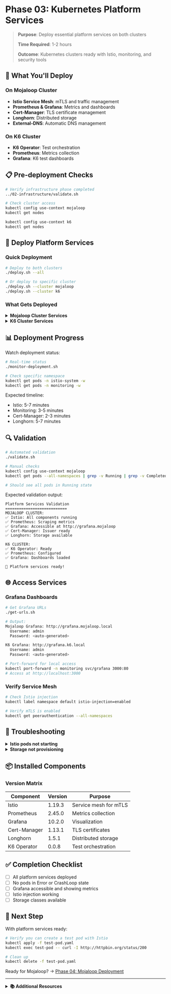 # Phase 03: Kubernetes Platform Services

> **Purpose**: Deploy essential platform services on both clusters
> 
> **Time Required**: 1-2 hours
> 
> **Outcome**: Kubernetes clusters ready with Istio, monitoring, and security tools

## 🎯 What You'll Deploy

### On Mojaloop Cluster
- **Istio Service Mesh**: mTLS and traffic management
- **Prometheus & Grafana**: Metrics and dashboards
- **Cert-Manager**: TLS certificate management
- **Longhorn**: Distributed storage
- **External-DNS**: Automatic DNS management

### On K6 Cluster
- **K6 Operator**: Test orchestration
- **Prometheus**: Metrics collection
- **Grafana**: K6 test dashboards

## 📋 Pre-deployment Checks

```bash
# Verify infrastructure phase completed
../02-infrastructure/validate.sh

# Check cluster access
kubectl config use-context mojaloop
kubectl get nodes

kubectl config use-context k6
kubectl get nodes
```

## 🚀 Deploy Platform Services

### Quick Deployment

```bash
# Deploy to both clusters
./deploy.sh --all

# Or deploy to specific cluster
./deploy.sh --cluster mojaloop
./deploy.sh --cluster k6
```

### What Gets Deployed

<details>
<summary><strong>Mojaloop Cluster Services</strong></summary>

```yaml
# 1. Istio Service Mesh
istio-system:
  - istiod (control plane)
  - istio-ingressgateway
  - istio-egressgateway

# 2. Monitoring Stack
monitoring:
  - prometheus-server
  - prometheus-alertmanager
  - grafana
  - loki (logs)

# 3. Security & Certificates
cert-manager:
  - cert-manager
  - cert-manager-webhook
  - cert-manager-cainjector

# 4. Storage
longhorn-system:
  - longhorn-manager
  - longhorn-driver
  - longhorn-ui
```

</details>

<details>
<summary><strong>K6 Cluster Services</strong></summary>

```yaml
# 1. K6 Infrastructure
k6-operator:
  - k6-operator-controller
  - k6-operator-webhook

# 2. Monitoring
monitoring:
  - prometheus-server
  - grafana-k6
```

</details>

## 📊 Deployment Progress

Watch deployment status:

```bash
# Real-time status
./monitor-deployment.sh

# Check specific namespace
kubectl get pods -n istio-system -w
kubectl get pods -n monitoring -w
```

Expected timeline:
- Istio: 5-7 minutes
- Monitoring: 3-5 minutes
- Cert-Manager: 2-3 minutes
- Longhorn: 5-7 minutes

## 🔍 Validation

```bash
# Automated validation
./validate.sh

# Manual checks
kubectl config use-context mojaloop
kubectl get pods --all-namespaces | grep -v Running | grep -v Completed

# Should see all pods in Running state
```

Expected validation output:
```
Platform Services Validation
===========================
MOJALOOP CLUSTER:
✅ Istio: All components running
✅ Prometheus: Scraping metrics
✅ Grafana: Accessible at http://grafana.mojaloop
✅ Cert-Manager: Issuer ready
✅ Longhorn: Storage available

K6 CLUSTER:
✅ K6 Operator: Ready
✅ Prometheus: Configured
✅ Grafana: Dashboards loaded

🎉 Platform services ready!
```

## 🌐 Access Services

### Grafana Dashboards

```bash
# Get Grafana URLs
./get-urls.sh

# Output:
Mojaloop Grafana: http://grafana.mojaloop.local
  Username: admin
  Password: <auto-generated>

K6 Grafana: http://grafana.k6.local
  Username: admin  
  Password: <auto-generated>

# Port-forward for local access
kubectl port-forward -n monitoring svc/grafana 3000:80
# Access at http://localhost:3000
```

### Verify Service Mesh

```bash
# Check Istio injection
kubectl label namespace default istio-injection=enabled

# Verify mTLS is enabled
kubectl get peerauthentication --all-namespaces
```

## 🔧 Troubleshooting

<details>
<summary><strong>Istio pods not starting</strong></summary>

```bash
# Check Istio installation
istioctl verify-install

# Common fix: Reinstall Istio
./rollback.sh --component istio
./deploy.sh --component istio
```

</details>

<details>
<summary><strong>Storage not provisioning</strong></summary>

```bash
# Check Longhorn status
kubectl -n longhorn-system get pods

# Access Longhorn UI
kubectl port-forward -n longhorn-system svc/longhorn-frontend 8080:80
# Visit http://localhost:8080
```

</details>

## 📦 Installed Components

### Version Matrix

| Component | Version | Purpose |
|-----------|---------|----------|
| Istio | 1.19.3 | Service mesh for mTLS |
| Prometheus | 2.45.0 | Metrics collection |
| Grafana | 10.2.0 | Visualization |
| Cert-Manager | 1.13.1 | TLS certificates |
| Longhorn | 1.5.1 | Distributed storage |
| K6 Operator | 0.0.8 | Test orchestration |

## ✅ Completion Checklist

- [ ] All platform services deployed
- [ ] No pods in Error or CrashLoop state
- [ ] Grafana accessible and showing metrics
- [ ] Istio injection working
- [ ] Storage classes available

## 🚀 Next Step

With platform services ready:

```bash
# Verify you can create a test pod with Istio
kubectl apply -f test-pod.yaml
kubectl exec test-pod -- curl -I http://httpbin.org/status/200

# Clean up
kubectl delete -f test-pod.yaml
```

Ready for Mojaloop? → [Phase 04: Mojaloop Deployment](../04-mojaloop/)

---

<details>
<summary><strong>📚 Additional Resources</strong></summary>

- [Istio Configuration Guide](ISTIO.md)
- [Monitoring Setup](MONITORING.md)
- [Platform Architecture](ARCHITECTURE.md)
- [Security Hardening](SECURITY.md)

</details>